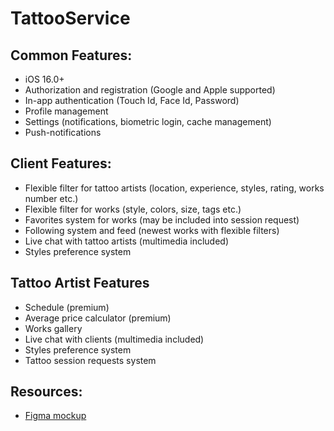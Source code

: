 # TattooService


## Common Features:
* iOS 16.0+
* Authorization and registration (Google and Apple supported)
* In-app authentication (Touch Id, Face Id, Password)
* Profile management
* Settings (notifications, biometric login, cache management)
* Push-notifications


## Client Features:
* Flexible filter for tattoo artists (location, experience, styles, rating, works number etc.)
* Flexible filter for works (style, colors, size, tags etc.)
* Favorites system for works (may be included into session request)
* Following system and feed (newest works with flexible filters)
* Live chat with tattoo artists (multimedia included)
* Styles preference system


## Tattoo Artist Features
* Schedule (premium)
* Average price calculator (premium)
* Works gallery
* Live chat with clients (multimedia included)
* Styles preference system
* Tattoo session requests system


## Resources:
* [Figma mockup](https://www.figma.com/file/rMygXOAIS2qD82noWeaXmF/Tattoo-Service-Dev?type=design&node-id=0%3A1&t=iWuxIsNIULq8MleD-1)